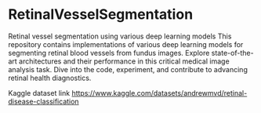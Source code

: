 # RetinalVesselSegmentation
Retinal vessel segmentation using various deep learning models
This repository contains implementations of various deep learning models for segmenting retinal blood vessels from fundus images. Explore state-of-the-art architectures and their performance in this critical medical image analysis task. Dive into the code, experiment, and contribute to advancing retinal health diagnostics.

Kaggle dataset link https://www.kaggle.com/datasets/andrewmvd/retinal-disease-classification
